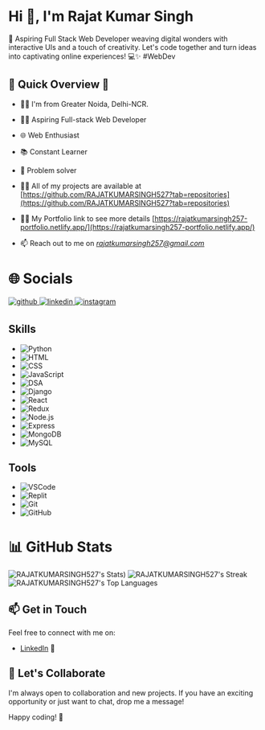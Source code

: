 <h1>Hi 👋, I'm Rajat Kumar Singh</h1>

🚀 Aspiring Full Stack Web Developer weaving digital wonders with interactive UIs and a touch of creativity. Let's code together and turn ideas into captivating online experiences! 💻✨ #WebDev
 
## 🚀 Quick Overview 🚀
- 👨‍💻 I'm from Greater Noida, Delhi-NCR.
- 👨‍💻 Aspiring Full-stack Web Developer
- 🌐 Web Enthusiast
- 📚 Constant Learner
- 🚀 Problem solver

- 👨‍💻 All of my projects are available at [https://github.com/RAJATKUMARSINGH527?tab=repositories](https://github.com/RAJATKUMARSINGH527?tab=repositories)
- 👨‍💻 My Portfolio link to see more details [https://rajatkumarsingh257-portfolio.netlify.app/](https://rajatkumarsingh257-portfolio.netlify.app/)

- 📫 Reach out to me on *rajatkumarsingh257@gmail.com*


<h1>🌐 Socials</h1>
<p align="left">
<a href="https://github.com/RAJATKUMARSINGH527" target="_blank">
<img src=https://img.shields.io/badge/github-%2324292e.svg?&style=for-the-badge&logo=github&logoColor=white alt=github style="margin-bottom: 5px;" />
</a>
<a href="https://www.linkedin.com/in/rajat-kumar-singh-574650208/" target="_blank">
<img src=https://img.shields.io/badge/linkedin-%231E77B5.svg?&style=for-the-badge&logo=linkedin&logoColor=white alt=linkedin style="margin-bottom: 5px;" />
</a>
<a href="https://www.instagram.com/rj_singh527/" target="_blank">
<img src=https://img.shields.io/badge/instagram-%23000000.svg?&style=for-the-badge&logo=instagram&logoColor=white alt=instagram style="margin-bottom: 5px;" />
</a>

## Skills
- ![Python](https://img.shields.io/badge/Python-3776AB?style=flat&logo=python&logoColor=white)
- ![HTML](https://img.shields.io/badge/HTML5-E34F26?style=flat&logo=html5&logoColor=white)
- ![CSS](https://img.shields.io/badge/CSS3-1572B6?style=flat&logo=css3&logoColor=white)
- ![JavaScript](https://img.shields.io/badge/JavaScript-F7DF1E?style=flat&logo=javascript&logoColor=black)
- ![DSA](https://img.shields.io/badge/Data_Structures_%26_Algorithms-0082C9?style=flat)
- ![Django](https://img.shields.io/badge/Django-092E20?style=flat&logo=django&logoColor=white)
- ![React](https://img.shields.io/badge/React-61DAFB?style=flat&logo=react&logoColor=black)
- ![Redux](https://img.shields.io/badge/Redux-764ABC?style=flat&logo=redux&logoColor=white)
- ![Node.js](https://img.shields.io/badge/Node.js-339933?style=flat&logo=node.js&logoColor=white)
- ![Express](https://img.shields.io/badge/Express-000000?style=flat&logo=express&logoColor=white)
- ![MongoDB](https://img.shields.io/badge/MongoDB-47A248?style=flat&logo=mongodb&logoColor=white)
- ![MySQL](https://img.shields.io/badge/MySQL-4479A1?style=flat&logo=mysql&logoColor=white)



## Tools
- ![VSCode](https://img.shields.io/badge/VSCode-007ACC?style=flat&logo=visual-studio-code&logoColor=white)
- ![Replit](https://img.shields.io/badge/Replit-667881?style=flat&logo=replit&logoColor=white)
- ![Git](https://img.shields.io/badge/Git-F05032?style=flat&logo=git&logoColor=white)
- ![GitHub](https://img.shields.io/badge/GitHub-181717?style=flat&logo=github&logoColor=white)


<h1 align="left">📊 GitHub Stats</h1>

![RAJATKUMARSINGH527's Stats](https://github-readme-stats.vercel.app/api?username=RAJATKUMARSINGH527&theme=vue-dark&show_icons=true&hide_border=true&count_private=true))
![RAJATKUMARSINGH527's Streak](https://github-readme-streak-stats.herokuapp.com/?user=RAJATKUMARSINGH527&theme=vue-dark&hide_border=true)
![RAJATKUMARSINGH527's Top Languages](https://github-readme-stats.vercel.app/api/top-langs/?username=RAJATKUMARSINGH527&theme=vue-dark&show_icons=true&hide_border=true&layout=compact)

## 📫 Get in Touch

Feel free to connect with me on:

- [LinkedIn](https://www.linkedin.com/in/rajat-kumar-singh-574650208/) 📎

## 🤝 Let's Collaborate

I'm always open to collaboration and new projects. If you have an exciting opportunity or just want to chat, drop me a message!

Happy coding! 🚀
